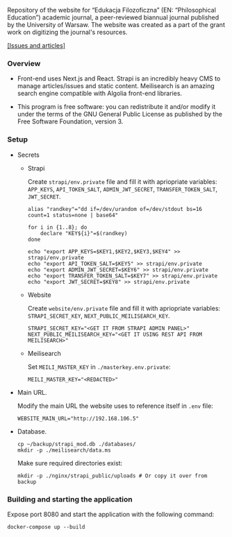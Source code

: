 Repository of the website for “Edukacja Filozoficzna” (EN: “Philosophical
Education”) academic journal, a peer-reviewed biannual journal published by the
University of Warsaw. The website was created as a part of the grant work on
digitizing the journal's resources.

[[Issues and articles]](https://edufil.allvpv.org/archive/latest)


### Overview
- Front-end uses Next.js and React. Strapi is an incredibly heavy CMS to manage
  articles/issues and static content. Meilisearch is an amazing search engine
  compatible with Algolia front-end libraries.

- This program is free software: you can redistribute it and/or modify it under
  the terms of the GNU General Public License as published by the Free Software
  Foundation, version 3.

### Setup
  - Secrets
    * Strapi

      Create `strapi/env.private` file and fill it with apriopriate variables:
      `APP_KEYS`, `API_TOKEN_SALT`, `ADMIN_JWT_SECRET`, `TRANSFER_TOKEN_SALT`,
      `JWT_SECRET`.

      ```
      alias "randkey"="dd if=/dev/urandom of=/dev/stdout bs=16 count=1 status=none | base64"

      for i in {1..8}; do
          declare "KEY${i}"=$(randkey)
      done

      echo "export APP_KEYS=$KEY1,$KEY2,$KEY3,$KEY4" >> strapi/env.private
      echo "export API_TOKEN_SALT=$KEY5" >> strapi/env.private
      echo "export ADMIN_JWT_SECRET=$KEY6" >> strapi/env.private
      echo "export TRANSFER_TOKEN_SALT=$KEY7" >> strapi/env.private
      echo "export JWT_SECRET=$KEY8" >> strapi/env.private
      ```
    * Website

      Create `website/env.private` file and fill it with apriopriate variables:
      `STRAPI_SECRET_KEY`, `NEXT_PUBLIC_MEILISEARCH_KEY`.

      ```
      STRAPI_SECRET_KEY="<GET IT FROM STRAPI ADMIN PANEL>"
      NEXT_PUBLIC_MEILISEARCH_KEY="<GET IT USING REST API FROM MEILISEARCH>"
      ```

    * Meilisearch

      Set `MEILI_MASTER_KEY` in `./masterkey.env.private`:

      ```
      MEILI_MASTER_KEY="<REDACTED>"
      ```

 - Main URL.

   Modify the main URL the website uses to reference itself in `.env` file:

   ```
   WEBSITE_MAIN_URL="http://192.168.106.5"
   ```
    
  - Database.
    ```
    cp ~/backup/strapi_mod.db ./databases/
    mkdir -p ./meilisearch/data.ms
    ```

    Make sure required directories exist:
    ```
    mkdir -p ./nginx/strapi_public/uploads # Or copy it over from backup
    ```

### Building and starting the application
Expose port 8080 and start the application with the following command:

```
docker-compose up --build
```

